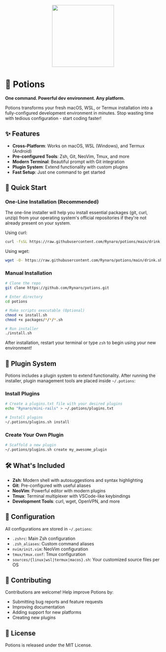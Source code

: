 <p align="center"><img src="https://github.com/user-attachments/assets/8d81012c-41d8-4db9-b801-db40ef52be0b" height="200" /></p>

# 🧪 Potions

**One command. Powerful dev environment. Any platform.**

Potions transforms your fresh macOS, WSL, or Termux installation into a fully-configured development environment in minutes. Stop wasting time with tedious configuration - start coding faster!

## ✨ Features

- **Cross-Platform**: Works on macOS, WSL (Windows), and Termux (Android)
- **Pre-configured Tools**: Zsh, Git, NeoVim, Tmux, and more
- **Modern Terminal**: Beautiful prompt with Git integration
- **Plugin System**: Extend functionality with custom plugins
- **Fast Setup**: Just one command to get started

## 🚀 Quick Start

### One-Line Installation (Recommended)

The one-line installer will help you install essential packages (git, curl, unzip) from your operating system's official repositories if they're not already present on your system.

Using curl:
```bash
curl -fsSL https://raw.githubusercontent.com/Rynaro/potions/main/drink.sh | bash
```

Using wget:
```bash
wget -O- https://raw.githubusercontent.com/Rynaro/potions/main/drink.sh | bash
```

### Manual Installation

```bash
# Clone the repo
git clone https://github.com/Rynaro/potions.git

# Enter directory
cd potions

# Make scripts executable (Optional)
chmod +x install.sh
chmod +x packages/*/*/*.sh

# Run installer
./install.sh
```

After installation, restart your terminal or type `zsh` to begin using your new environment!

## 🔌 Plugin System

Potions includes a plugin system to extend functionality. After running the
installer, plugin management tools are placed inside `~/.potions`:

### Install Plugins
```bash
# Create a plugins.txt file with your desired plugins
echo "Rynaro/mini-rails" > ~/.potions/plugins.txt

# Install plugins
~/.potions/plugins.sh install
```

### Create Your Own Plugin
```bash
# Scaffold a new plugin
~/.potions/plugins.sh create my_awesome_plugin
```

## 🛠️ What's Included

- **Zsh**: Modern shell with autosuggestions and syntax highlighting
- **Git**: Pre-configured with useful aliases
- **NeoVim**: Powerful editor with modern plugins
- **Tmux**: Terminal multiplexer with VSCode-like keybindings
- **Development Tools**: curl, wget, OpenVPN, and more

## 📝 Configuration

All configurations are stored in `~/.potions`:
- `.zshrc`: Main Zsh configuration
- `.zsh_aliases`: Custom command aliases
- `nvim/init.vim`: NeoVim configuration
- `tmux/tmux.conf`: Tmux configuration
- `sources/{linux|wsl|termux|macos}.sh`: Your customized source files per OS

## 🤝 Contributing

Contributions are welcome! Help improve Potions by:
- Submitting bug reports and feature requests
- Improving documentation
- Adding support for new platforms
- Creating new plugins

## 📜 License

Potions is released under the MIT License.
